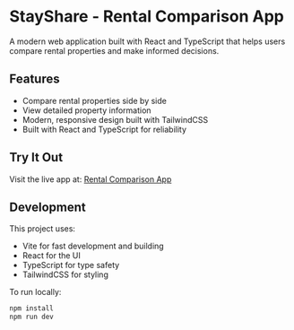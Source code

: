 # StayShare - Rental Comparison App

A modern web application built with React and TypeScript that helps users compare rental properties and make informed decisions.

## Features

- Compare rental properties side by side
- View detailed property information
- Modern, responsive design built with TailwindCSS
- Built with React and TypeScript for reliability

## Try It Out

Visit the live app at: [Rental Comparison App](https://[your-github-username].github.io/rental-comparison-app/)

## Development

This project uses:
- Vite for fast development and building
- React for the UI
- TypeScript for type safety
- TailwindCSS for styling

To run locally:
```bash
npm install
npm run dev
``` 